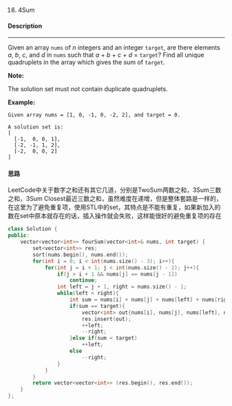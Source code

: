 18. 4Sum

#### Description

------

Given an array `nums` of *n* integers and an integer `target`, are there elements *a*, *b*, *c*, and *d* in `nums` such that *a* + *b* + *c* + *d* = `target`? Find all unique quadruplets in the array which gives the sum of `target`.

**Note:**

The solution set must not contain duplicate quadruplets.

**Example:**

```
Given array nums = [1, 0, -1, 0, -2, 2], and target = 0.

A solution set is:
[
  [-1,  0, 0, 1],
  [-2, -1, 1, 2],
  [-2,  0, 0, 2]
]
```

#### 思路

LeetCode中关于数字之和还有其它几道，分别是TwoSum两数之和，3Sum三数之和，3Sum Closest最近三数之和，虽然难度在递增，但是整体套路是一样的，在这里为了避免重复项，使用STL中的set，其特点是不能有重复，如果新加入的数在set中原本就存在的话，插入操作就会失败，这样能很好的避免重复项的存在

```c++
class Solution {
public:
    vector<vector<int>> fourSum(vector<int>& nums, int target) {
        set<vector<int>> res;
        sort(nums.begin(), nums.end());
        for(int i = 0; i < int(nums.size() - 3); i++){
            for(int j = i + 1; j < int(nums.size() - 2); j++){
                if(j > i + 1 && nums[j] == nums[j - 1])
                    continue;
                int left = j + 1, right = nums.size() - 1;
                while(left < right){
                    int sum = nums[i] + nums[j] + nums[left] + nums[right];
                    if(sum == target){
                        vector<int> out{nums[i], nums[j], nums[left], nums[right]};
                        res.insert(out);
                        ++left;
                        --right;
                    }else if(sum < target)
                        ++left;
                    else
                        --right;
                }
            }
        }
        return vector<vector<int>> (res.begin(), res.end());
    }
};
```

